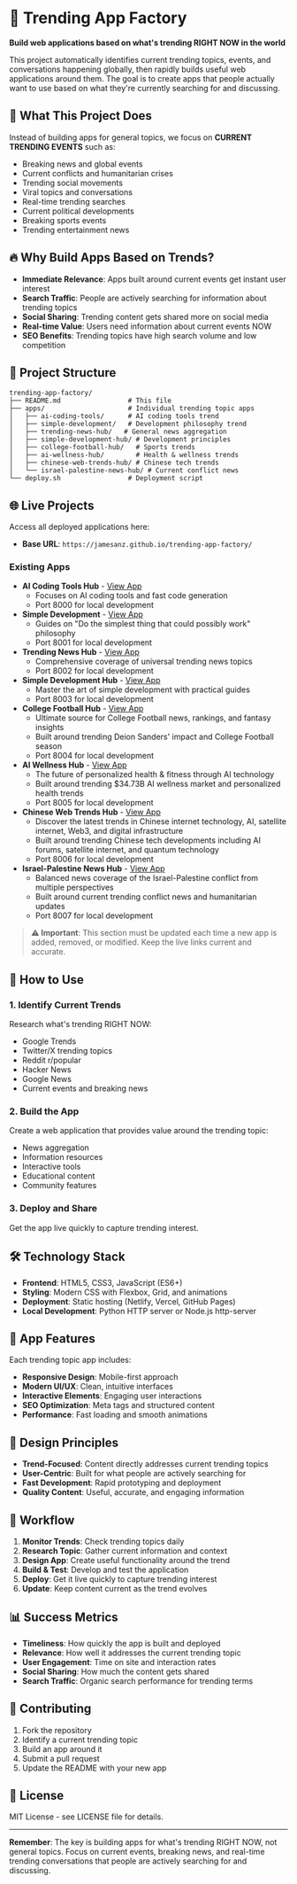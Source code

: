 # 🚀 Trending App Factory

**Build web applications based on what's trending RIGHT NOW in the world**

This project automatically identifies current trending topics, events, and conversations happening globally, then rapidly builds useful web applications around them. The goal is to create apps that people actually want to use based on what they're currently searching for and discussing.

## 🎯 What This Project Does

Instead of building apps for general topics, we focus on **CURRENT TRENDING EVENTS** such as:
- Breaking news and global events
- Current conflicts and humanitarian crises
- Trending social movements
- Viral topics and conversations
- Real-time trending searches
- Current political developments
- Breaking sports events
- Trending entertainment news

## 🔥 Why Build Apps Based on Trends?

- **Immediate Relevance**: Apps built around current events get instant user interest
- **Search Traffic**: People are actively searching for information about trending topics
- **Social Sharing**: Trending content gets shared more on social media
- **Real-time Value**: Users need information about current events NOW
- **SEO Benefits**: Trending topics have high search volume and low competition

## 📁 Project Structure

```
trending-app-factory/
├── README.md                 # This file
├── apps/                     # Individual trending topic apps
│   ├── ai-coding-tools/      # AI coding tools trend
│   ├── simple-development/   # Development philosophy trend
│   ├── trending-news-hub/   # General news aggregation
│   ├── simple-development-hub/ # Development principles
│   ├── college-football-hub/   # Sports trends
│   ├── ai-wellness-hub/        # Health & wellness trends
│   ├── chinese-web-trends-hub/ # Chinese tech trends
│   └── israel-palestine-news-hub/ # Current conflict news
└── deploy.sh                 # Deployment script
```

## 🌐 Live Projects

Access all deployed applications here:

- **Base URL**: `https://jamesanz.github.io/trending-app-factory/`

### Existing Apps

- **AI Coding Tools Hub** - [View App](https://jamesanz.github.io/trending-app-factory/apps/ai-coding-tools/index.html)
  - Focuses on AI coding tools and fast code generation
  - Port 8000 for local development
- **Simple Development** - [View App](https://jamesanz.github.io/trending-app-factory/apps/simple-development/index.html)
  - Guides on "Do the simplest thing that could possibly work" philosophy
  - Port 8001 for local development
- **Trending News Hub** - [View App](https://jamesanz.github.io/trending-app-factory/apps/trending-news-hub/index.html)
  - Comprehensive coverage of universal trending news topics
  - Port 8002 for local development
- **Simple Development Hub** - [View App](https://jamesanz.github.io/trending-app-factory/apps/simple-development-hub/index.html)
  - Master the art of simple development with practical guides
  - Port 8003 for local development
- **College Football Hub** - [View App](https://jamesanz.github.io/trending-app-factory/apps/college-football-hub/index.html)
  - Ultimate source for College Football news, rankings, and fantasy insights
  - Built around trending Deion Sanders' impact and College Football season
  - Port 8004 for local development
- **AI Wellness Hub** - [View App](https://jamesanz.github.io/trending-app-factory/apps/ai-wellness-hub/index.html)
  - The future of personalized health & fitness through AI technology
  - Built around trending $34.73B AI wellness market and personalized health trends
  - Port 8005 for local development
- **Chinese Web Trends Hub** - [View App](https://jamesanz.github.io/trending-app-factory/apps/chinese-web-trends-hub/index.html)
  - Discover the latest trends in Chinese internet technology, AI, satellite internet, Web3, and digital infrastructure
  - Built around trending Chinese tech developments including AI forums, satellite internet, and quantum technology
  - Port 8006 for local development
- **Israel-Palestine News Hub** - [View App](https://jamesanz.github.io/trending-app-factory/apps/israel-palestine-news-hub/index.html)
  - Balanced news coverage of the Israel-Palestine conflict from multiple perspectives
  - Built around current trending conflict news and humanitarian updates
  - Port 8007 for local development

> **⚠️ Important**: This section must be updated each time a new app is added, removed, or modified. Keep the live links current and accurate.

## 🚀 How to Use

### 1. Identify Current Trends
Research what's trending RIGHT NOW:
- Google Trends
- Twitter/X trending topics
- Reddit r/popular
- Hacker News
- Google News
- Current events and breaking news

### 2. Build the App
Create a web application that provides value around the trending topic:
- News aggregation
- Information resources
- Interactive tools
- Educational content
- Community features

### 3. Deploy and Share
Get the app live quickly to capture trending interest.

## 🛠️ Technology Stack

- **Frontend**: HTML5, CSS3, JavaScript (ES6+)
- **Styling**: Modern CSS with Flexbox, Grid, and animations
- **Deployment**: Static hosting (Netlify, Vercel, GitHub Pages)
- **Local Development**: Python HTTP server or Node.js http-server

## 📱 App Features

Each trending topic app includes:
- **Responsive Design**: Mobile-first approach
- **Modern UI/UX**: Clean, intuitive interfaces
- **Interactive Elements**: Engaging user interactions
- **SEO Optimization**: Meta tags and structured content
- **Performance**: Fast loading and smooth animations

## 🎨 Design Principles

- **Trend-Focused**: Content directly addresses current trending topics
- **User-Centric**: Built for what people are actively searching for
- **Fast Development**: Rapid prototyping and deployment
- **Quality Content**: Useful, accurate, and engaging information

## 🔄 Workflow

1. **Monitor Trends**: Check trending topics daily
2. **Research Topic**: Gather current information and context
3. **Design App**: Create useful functionality around the trend
4. **Build & Test**: Develop and test the application
5. **Deploy**: Get it live quickly to capture trending interest
6. **Update**: Keep content current as the trend evolves

## 📊 Success Metrics

- **Timeliness**: How quickly the app is built and deployed
- **Relevance**: How well it addresses the current trending topic
- **User Engagement**: Time on site and interaction rates
- **Social Sharing**: How much the content gets shared
- **Search Traffic**: Organic search performance for trending terms

## 🤝 Contributing

1. Fork the repository
2. Identify a current trending topic
3. Build an app around it
4. Submit a pull request
5. Update the README with your new app

## 📄 License

MIT License - see LICENSE file for details.

---

**Remember**: The key is building apps for what's trending RIGHT NOW, not general topics. Focus on current events, breaking news, and real-time trending conversations that people are actively searching for and discussing.
